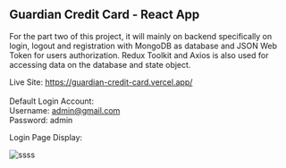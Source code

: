 ## Guardian Credit Card - React App

For the part two of this project, it will mainly on backend specifically on login, logout and registration with MongoDB as database and JSON Web Token for users authorization. Redux Toolkit and Axios is also used for accessing data on the database and state object.

Live Site: https://guardian-credit-card.vercel.app/ <br /><br />
Default Login Account: <br />
Username: admin@gmail.com <br />
Password: admin <br />

Login Page Display:

![ssss](https://user-images.githubusercontent.com/15988182/219907581-c73c9b1e-db9d-467e-8377-bb08b9737249.JPG)

